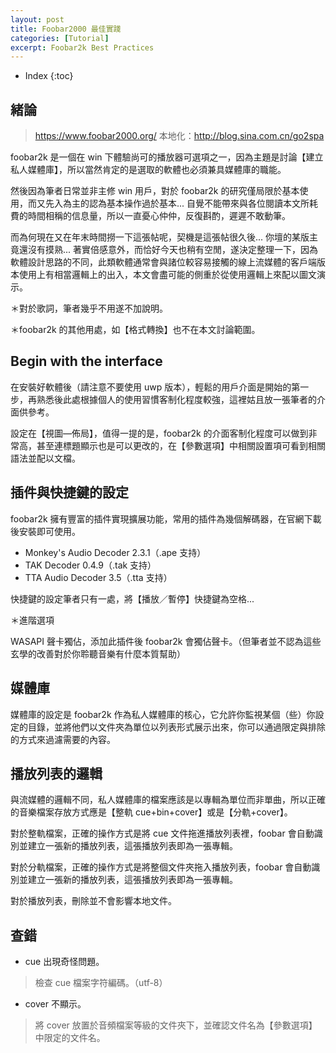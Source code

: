 ```yaml
---
layout: post
title: Foobar2000 最佳實踐
categories: [Tutorial]
excerpt: Foobar2k Best Practices
---
```

* Index
{:toc}

## 緒論

> https://www.foobar2000.org/
> 本地化：http://blog.sina.com.cn/go2spa

foobar2k 是一個在 win 下體驗尚可的播放器可選項之一，因為主題是討論【建立私人媒體庫】，所以當然肯定的是選取的軟體也必須兼具媒體庫的職能。

然後因為筆者日常並非主修 win 用戶，對於 foobar2k 的研究僅局限於基本使用，而又先入為主的認為基本操作過於基本... 自覺不能帶來與各位閱讀本文所耗費的時間相稱的信息量，所以一直憂心仲仲，反復斟酌，遲遲不敢動筆。

而為何現在又在年末時間撈一下這張帖呢，契機是這張帖很久後... 你壇的某版主竟還沒有摸熟... 著實倍感意外，而恰好今天也稍有空閒，遂決定整理一下，因為軟體設計思路的不同，此類軟體通常會與諸位較容易接觸的線上流媒體的客戶端版本使用上有相當邏輯上的出入，本文會盡可能的側重於從使用邏輯上來配以圖文演示。

＊對於歌詞，筆者幾乎不用遂不加說明。

＊foobar2k 的其他用處，如【格式轉換】也不在本文討論範圍。

## Begin with the interface

在安裝好軟體後（請注意不要使用 uwp 版本），輕鬆的用戶介面是開始的第一步，再熟悉後此處根據個人的使用習慣客制化程度較強，這裡姑且放一張筆者的介面供參考。

設定在【視圖—佈局】，值得一提的是，foobar2k 的介面客制化程度可以做到非常高，甚至連標題顯示也是可以更改的，在【參數選項】中相關設置項可看到相關語法並配以文檔。

## 插件與快捷鍵的設定

foobar2k 擁有豐富的插件實現擴展功能，常用的插件為幾個解碼器，在官網下載後安裝即可使用。

- Monkey's Audio Decoder 2.3.1（.ape 支持）
- TAK Decoder 0.4.9（.tak 支持）
- TTA Audio Decoder 3.5（.tta 支持）

快捷鍵的設定筆者只有一處，將【播放／暫停】快捷鍵為空格...

＊進階選項

WASAPI 聲卡獨佔，添加此插件後 foobar2k 會獨佔聲卡。（但筆者並不認為這些玄學的改善對於你聆聽音樂有什麼本質幫助）

## 媒體庫

媒體庫的設定是 foobar2k 作為私人媒體庫的核心，它允許你監視某個（些）你設定的目錄，並將他們以文件夾為單位以列表形式展示出來，你可以通過限定與排除的方式來過濾需要的內容。

## 播放列表的邏輯

與流媒體的邏輯不同，私人媒體庫的檔案應該是以專輯為單位而非單曲，所以正確的音樂檔案存放方式應是【整軌 cue+bin+cover】或是【分軌+cover】。

對於整軌檔案，正確的操作方式是將 cue 文件拖進播放列表裡，foobar 會自動識別並建立一張新的播放列表，這張播放列表即為一張專輯。

對於分軌檔案，正確的操作方式是將整個文件夾拖入播放列表，foobar 會自動識別並建立一張新的播放列表，這張播放列表即為一張專輯。

對於播放列表，刪除並不會影響本地文件。

## 查錯

- cue 出現奇怪問題。

> 檢查 cue 檔案字符編碼。（utf-8）

- cover 不顯示。

> 將 cover 放置於音頻檔案等級的文件夾下，並確認文件名為【參數選項】中限定的文件名。
